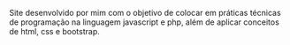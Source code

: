 Site desenvolvido por mim com o objetivo de colocar em práticas técnicas de programação na linguagem javascript e php, além de aplicar conceitos de html, css e bootstrap.
